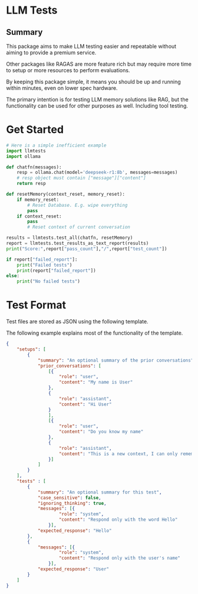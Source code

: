 # LLM Tests

## Summary
This package aims to make LLM testing easier and repeatable without aiming to provide a premium service.

Other packages like RAGAS are more feature rich but may require more time to setup or more resources to perform evaluations.

By keeping this package simple, it means you should be up and running within minutes, even on lower spec hardware.

The primary intention is for testing LLM memory solutions like RAG, but the functionality can be used for other purposes as well. Including tool testing.

# Get Started

```python
# Here is a simple inefficient example
import llmtests
import ollama

def chatfn(messages):
    resp = ollama.chat(model='deepseek-r1:8b', messages=messages)
    # resp object must contain ["message"]["content"]
    return resp

def resetMemory(context_reset, memory_reset):
    if memory_reset:
        # Reset Database. E.g. wipe everything
        pass
    if context_reset:
        pass
        # Reset context of current conversation

results = llmtests.test_all(chatfn, resetMemory)
report = llmtests.test_results_as_text_report(results)
print("Score:",report["pass_count"],"/",report["test_count"])

if report["failed_report"]:
    print("Failed tests")
    print(report["failed_report"])
else:
    print("No failed tests")
```

# Test Format

Test files are stored as JSON using the following template.

The following example explains most of the functionality of the template.

```JSON
{
    "setups": [
        {
            "summary": "An optional summary of the prior conversations",
            "prior_conversations": [
                [{
                    "role": "user",
                    "content": "My name is User"
                },
                {
                    "role": "assistant",
                    "content": "Hi User"
                }
                ],
                [{
                    "role": "user",
                    "content": "Do you know my name"
                },
                {
                    "role": "assistant",
                    "content": "This is a new context, I can only remember across contexts with external tools"
                }]
            ]
        }
    ], 
    "tests" : [
        {
            "summary": "An optional summary for this test",
            "case_sensitive": false,
            "ignoring_thinking": true,
            "messages": [{
                    "role": "system",
                    "content": "Respond only with the word Hello"
                }],
            "expected_response": "Hello"
        },
        {
            "messages": [{
                    "role": "system",
                    "content": "Respond only with the user's name"
                }],
            "expected_response": "User"
        }
    ]
}
```